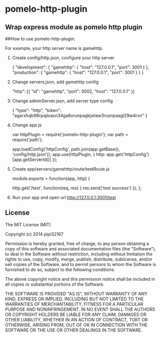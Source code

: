 pomelo-http-plugin
==================

## Wrap express module as pomelo http plugin

##How to use pomelo-http-plugin:

For example, your http server name is gamehttp.

1. Create config/http.json, configure your http server

    {
      "development": {
        "gamehttp": {
          "host": "127.0.0.1",
          "port": 3001
        }
      },
      "production": {
        "gamehttp": {
          "host": "127.0.0.1",
          "port": 3001
        }
      }
    }

2. Change servers.json, add gamehttp config

    "http": [{
      "id": "gamehttp",
      "port": 3002,
      "host": "127.0.0.1"
    }]

3. Change adminServer.json, add server type config

    {
      "type": "http",
      "token": "agarxhqb98rpajloaxn34ga8xrunpagkjwlaw3ruxnpaagl29w4rxn"
    }

4. Change app.js

    var httpPlugin = require('pomelo-http-plugin');
    var path = require('path');

    app.loadConfig('httpConfig', path.join(app.getBase(), 'config/http.json'));
    app.use(httpPlugin, {
      http: app.get('httpConfig')[app.getServerId()]
    });

5. Create app/servers/gamehttp/route/testRoute.js

    module.exports = function(app, http) {

      http.get('/test', function(req, res) {
        res.send('test success')
      });
    };

6. Run your app and open url http://127.0.0.1:3001/test

## License

The MIT License (MIT)

Copyright (c) 2014 pipi32167

Permission is hereby granted, free of charge, to any person obtaining a copy
of this software and associated documentation files (the "Software"), to deal
in the Software without restriction, including without limitation the rights
to use, copy, modify, merge, publish, distribute, sublicense, and/or sell
copies of the Software, and to permit persons to whom the Software is
furnished to do so, subject to the following conditions:

The above copyright notice and this permission notice shall be included in all
copies or substantial portions of the Software.

THE SOFTWARE IS PROVIDED "AS IS", WITHOUT WARRANTY OF ANY KIND, EXPRESS OR
IMPLIED, INCLUDING BUT NOT LIMITED TO THE WARRANTIES OF MERCHANTABILITY,
FITNESS FOR A PARTICULAR PURPOSE AND NONINFRINGEMENT. IN NO EVENT SHALL THE
AUTHORS OR COPYRIGHT HOLDERS BE LIABLE FOR ANY CLAIM, DAMAGES OR OTHER
LIABILITY, WHETHER IN AN ACTION OF CONTRACT, TORT OR OTHERWISE, ARISING FROM,
OUT OF OR IN CONNECTION WITH THE SOFTWARE OR THE USE OR OTHER DEALINGS IN THE
SOFTWARE.